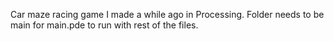 Car maze racing game I made a while ago in Processing. Folder needs to be main for main.pde to run with rest of the files.
